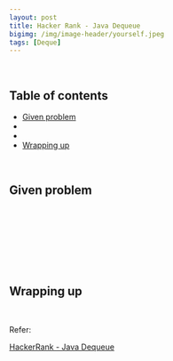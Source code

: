 ```yaml
---
layout: post
title: Hacker Rank - Java Dequeue
bigimg: /img/image-header/yourself.jpeg
tags: [Deque]
---
```





<br>

## Table of contents
- [Given problem](#given-problem)
- []()
- []()
- [Wrapping up](#wrapping-up)


<br>

## Given problem






<br>

## 






<br>

## 





<br>

## Wrapping up




<br>

Refer:

[HackerRank - Java Dequeue](https://www.hackerrank.com/challenges/java-dequeue/problem?isFullScreen=true)
